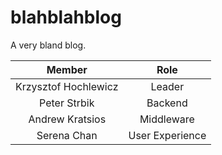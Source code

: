 # blahblahblog
A very bland blog.

|      **Member**      |            **Role**            |
|:--------------------:|:------------------------------:|
|Krzysztof Hochlewicz  | Leader                         |
|Peter Strbik          | Backend                        |
|Andrew Kratsios       | Middleware                     |
|Serena Chan           | User Experience                |
